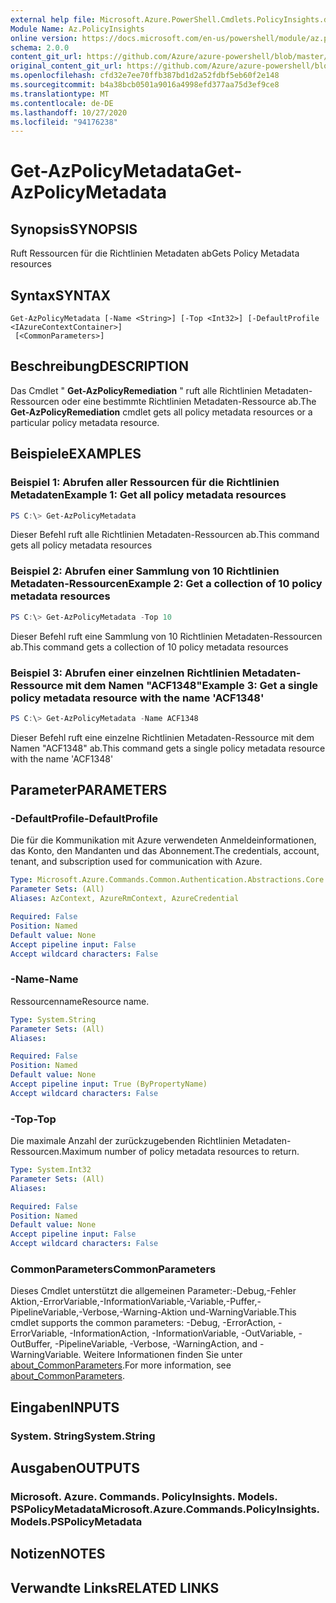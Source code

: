 ```yaml
---
external help file: Microsoft.Azure.PowerShell.Cmdlets.PolicyInsights.dll-Help.xml
Module Name: Az.PolicyInsights
online version: https://docs.microsoft.com/en-us/powershell/module/az.policyinsights/get-azpolicymetadata
schema: 2.0.0
content_git_url: https://github.com/Azure/azure-powershell/blob/master/src/PolicyInsights/PolicyInsights/help/Get-AzPolicyMetadata.md
original_content_git_url: https://github.com/Azure/azure-powershell/blob/master/src/PolicyInsights/PolicyInsights/help/Get-AzPolicyMetadata.md
ms.openlocfilehash: cfd32e7ee70ffb387bd1d2a52fdbf5eb60f2e148
ms.sourcegitcommit: b4a38bcb0501a9016a4998efd377aa75d3ef9ce8
ms.translationtype: MT
ms.contentlocale: de-DE
ms.lasthandoff: 10/27/2020
ms.locfileid: "94176238"
---
```

# <span data-ttu-id="44f00-101">Get-AzPolicyMetadata</span><span class="sxs-lookup"><span data-stu-id="44f00-101">Get-AzPolicyMetadata</span></span>

## <span data-ttu-id="44f00-102">Synopsis</span><span class="sxs-lookup"><span data-stu-id="44f00-102">SYNOPSIS</span></span>
<span data-ttu-id="44f00-103">Ruft Ressourcen für die Richtlinien Metadaten ab</span><span class="sxs-lookup"><span data-stu-id="44f00-103">Gets Policy Metadata resources</span></span>

## <span data-ttu-id="44f00-104">Syntax</span><span class="sxs-lookup"><span data-stu-id="44f00-104">SYNTAX</span></span>

```
Get-AzPolicyMetadata [-Name <String>] [-Top <Int32>] [-DefaultProfile <IAzureContextContainer>]
 [<CommonParameters>]
```

## <span data-ttu-id="44f00-105">Beschreibung</span><span class="sxs-lookup"><span data-stu-id="44f00-105">DESCRIPTION</span></span>
<span data-ttu-id="44f00-106">Das Cmdlet " **Get-AzPolicyRemediation** " ruft alle Richtlinien Metadaten-Ressourcen oder eine bestimmte Richtlinien Metadaten-Ressource ab.</span><span class="sxs-lookup"><span data-stu-id="44f00-106">The **Get-AzPolicyRemediation** cmdlet gets all policy metadata resources or a particular policy metadata resource.</span></span>

## <span data-ttu-id="44f00-107">Beispiele</span><span class="sxs-lookup"><span data-stu-id="44f00-107">EXAMPLES</span></span>

### <span data-ttu-id="44f00-108">Beispiel 1: Abrufen aller Ressourcen für die Richtlinien Metadaten</span><span class="sxs-lookup"><span data-stu-id="44f00-108">Example 1: Get all policy metadata resources</span></span>
```powershell
PS C:\> Get-AzPolicyMetadata
```

<span data-ttu-id="44f00-109">Dieser Befehl ruft alle Richtlinien Metadaten-Ressourcen ab.</span><span class="sxs-lookup"><span data-stu-id="44f00-109">This command gets all policy metadata resources</span></span>

### <span data-ttu-id="44f00-110">Beispiel 2: Abrufen einer Sammlung von 10 Richtlinien Metadaten-Ressourcen</span><span class="sxs-lookup"><span data-stu-id="44f00-110">Example 2: Get a collection of 10 policy metadata resources</span></span>
```powershell
PS C:\> Get-AzPolicyMetadata -Top 10
```

<span data-ttu-id="44f00-111">Dieser Befehl ruft eine Sammlung von 10 Richtlinien Metadaten-Ressourcen ab.</span><span class="sxs-lookup"><span data-stu-id="44f00-111">This command gets a collection of 10 policy metadata resources</span></span>

### <span data-ttu-id="44f00-112">Beispiel 3: Abrufen einer einzelnen Richtlinien Metadaten-Ressource mit dem Namen "ACF1348"</span><span class="sxs-lookup"><span data-stu-id="44f00-112">Example 3: Get a single policy metadata resource with the name 'ACF1348'</span></span>
```powershell
PS C:\> Get-AzPolicyMetadata -Name ACF1348
```

<span data-ttu-id="44f00-113">Dieser Befehl ruft eine einzelne Richtlinien Metadaten-Ressource mit dem Namen "ACF1348" ab.</span><span class="sxs-lookup"><span data-stu-id="44f00-113">This command gets a single policy metadata resource with the name 'ACF1348'</span></span>

## <span data-ttu-id="44f00-114">Parameter</span><span class="sxs-lookup"><span data-stu-id="44f00-114">PARAMETERS</span></span>

### <span data-ttu-id="44f00-115">-DefaultProfile</span><span class="sxs-lookup"><span data-stu-id="44f00-115">-DefaultProfile</span></span>
<span data-ttu-id="44f00-116">Die für die Kommunikation mit Azure verwendeten Anmeldeinformationen, das Konto, den Mandanten und das Abonnement.</span><span class="sxs-lookup"><span data-stu-id="44f00-116">The credentials, account, tenant, and subscription used for communication with Azure.</span></span>

```yaml
Type: Microsoft.Azure.Commands.Common.Authentication.Abstractions.Core.IAzureContextContainer
Parameter Sets: (All)
Aliases: AzContext, AzureRmContext, AzureCredential

Required: False
Position: Named
Default value: None
Accept pipeline input: False
Accept wildcard characters: False
```

### <span data-ttu-id="44f00-117">-Name</span><span class="sxs-lookup"><span data-stu-id="44f00-117">-Name</span></span>
<span data-ttu-id="44f00-118">Ressourcenname</span><span class="sxs-lookup"><span data-stu-id="44f00-118">Resource name.</span></span>

```yaml
Type: System.String
Parameter Sets: (All)
Aliases:

Required: False
Position: Named
Default value: None
Accept pipeline input: True (ByPropertyName)
Accept wildcard characters: False
```

### <span data-ttu-id="44f00-119">-Top</span><span class="sxs-lookup"><span data-stu-id="44f00-119">-Top</span></span>
<span data-ttu-id="44f00-120">Die maximale Anzahl der zurückzugebenden Richtlinien Metadaten-Ressourcen.</span><span class="sxs-lookup"><span data-stu-id="44f00-120">Maximum number of policy metadata resources to return.</span></span>

```yaml
Type: System.Int32
Parameter Sets: (All)
Aliases:

Required: False
Position: Named
Default value: None
Accept pipeline input: False
Accept wildcard characters: False
```

### <span data-ttu-id="44f00-121">CommonParameters</span><span class="sxs-lookup"><span data-stu-id="44f00-121">CommonParameters</span></span>
<span data-ttu-id="44f00-122">Dieses Cmdlet unterstützt die allgemeinen Parameter:-Debug,-Fehler Aktion,-ErrorVariable,-InformationVariable,-Variable,-Puffer,-PipelineVariable,-Verbose,-Warning-Aktion und-WarningVariable.</span><span class="sxs-lookup"><span data-stu-id="44f00-122">This cmdlet supports the common parameters: -Debug, -ErrorAction, -ErrorVariable, -InformationAction, -InformationVariable, -OutVariable, -OutBuffer, -PipelineVariable, -Verbose, -WarningAction, and -WarningVariable.</span></span> <span data-ttu-id="44f00-123">Weitere Informationen finden Sie unter [about_CommonParameters](http://go.microsoft.com/fwlink/?LinkID=113216).</span><span class="sxs-lookup"><span data-stu-id="44f00-123">For more information, see [about_CommonParameters](http://go.microsoft.com/fwlink/?LinkID=113216).</span></span>

## <span data-ttu-id="44f00-124">Eingaben</span><span class="sxs-lookup"><span data-stu-id="44f00-124">INPUTS</span></span>

### <span data-ttu-id="44f00-125">System. String</span><span class="sxs-lookup"><span data-stu-id="44f00-125">System.String</span></span>

## <span data-ttu-id="44f00-126">Ausgaben</span><span class="sxs-lookup"><span data-stu-id="44f00-126">OUTPUTS</span></span>

### <span data-ttu-id="44f00-127">Microsoft. Azure. Commands. PolicyInsights. Models. PSPolicyMetadata</span><span class="sxs-lookup"><span data-stu-id="44f00-127">Microsoft.Azure.Commands.PolicyInsights.Models.PSPolicyMetadata</span></span>

## <span data-ttu-id="44f00-128">Notizen</span><span class="sxs-lookup"><span data-stu-id="44f00-128">NOTES</span></span>

## <span data-ttu-id="44f00-129">Verwandte Links</span><span class="sxs-lookup"><span data-stu-id="44f00-129">RELATED LINKS</span></span>
